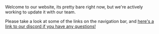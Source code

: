 Welcome to our website, its pretty bare right now, but we're actively working to update it with our team. 

Please take a look at some of the links on the navigation bar, and [here's a link to our discord if you have any questions!](https://discord.gg/yNmhraRm8M)


